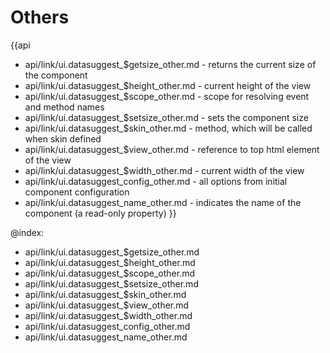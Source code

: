Others
=======

{{api
- api/link/ui.datasuggest_$getsize_other.md - returns the current size of the component
- api/link/ui.datasuggest_$height_other.md - current height of the view
- api/link/ui.datasuggest_$scope_other.md - scope for resolving event and method names
- api/link/ui.datasuggest_$setsize_other.md - sets the component size
- api/link/ui.datasuggest_$skin_other.md - method, which will be called when skin defined
- api/link/ui.datasuggest_$view_other.md - reference to top html element of the view
- api/link/ui.datasuggest_$width_other.md - current width of the view
- api/link/ui.datasuggest_config_other.md - all options from initial component configuration
- api/link/ui.datasuggest_name_other.md - indicates the name of the component (a read-only property)
}}

@index:
- api/link/ui.datasuggest_$getsize_other.md
- api/link/ui.datasuggest_$height_other.md
- api/link/ui.datasuggest_$scope_other.md
- api/link/ui.datasuggest_$setsize_other.md
- api/link/ui.datasuggest_$skin_other.md
- api/link/ui.datasuggest_$view_other.md
- api/link/ui.datasuggest_$width_other.md
- api/link/ui.datasuggest_config_other.md
- api/link/ui.datasuggest_name_other.md


